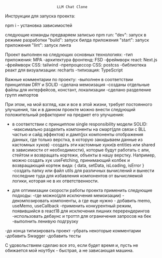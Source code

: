                             LLM Chat Clone
                            
Инструкции для запуска проекта:

npm i - установка зависимостей

следующие команды предваряем записью npm run:
"dev": запуск в режиме разработки
"build": запуск билда приложения
"start": запуск приложения
"lint": запуск линта

Проект выполнен на следующих основных технологиях:
-тип приложения: МPA
-архитектура фронтенд: FSD
-фреймворк react: Next.js
-фреймворк CSS: tailwind 
-препроцессор CSS: postcss
-библиотека реакт для визуализации: recharts
-типизация: TypeScript

Важные комментарии по проекту:
-выполнен в соответствии принциппам DRY и SOLID
-сделана мемоизация
-созданы отдельные файлы для интерфейсов, констант, локализации
-сделано разделение групп импортов

При этом, на мой взгляд, как и все в этой жизни, требует постоянного улучшения, так и в данном проекте можно внести следующий положительный рефакторинг на предмет его улучшения:

- в соответствии с принциппом single responsibility модели SOLID:
  -максимально разделить компоненты на смарт(для связи с BLL частью и сайд эффектов) и дамп(jsx компоненты   отображения данных, где только верстка, в которую закидываем данные из кастомных хуков)
  -создать эти кастомные хуки(в entities или shared в зависимости от необходимости), которые будут работать с апи, стейтом и возвращать кортежи, объекты в нашу верстку.
  Например, можно создать хук useFetching, принимающий колбек и возвращающий кортеж вида:
  { data, setData, isLoading, isError }
  -создать папку или файл utils для различных вычислений и вынести последние туда для избавления компонентов от вычисляемой логики, которая не в их ответственности.

- для оптимизации скорости работы проекта применить следующие подходы:
  -где можно(для исключения мемоизации) - декомпозировать компоненты, а где еще нужно - добавить memo,  useMemo, useCallback
  -применить конкурентный режим, появившийся в react18 для исключения лишних перерендерингов
  -использовать дебаунс и троттл для ограничения запросов на бек
  -выполнить ленивую подгрузку

-до конца типизировать проект
-убрать некоторые комментарии 
-добавить Swagger
-добавить тесты
  
  С удовольствием сделаю все это, если будет время и, пусть не обижается мой ноутбук - быстрая, а не зависающая машина.



